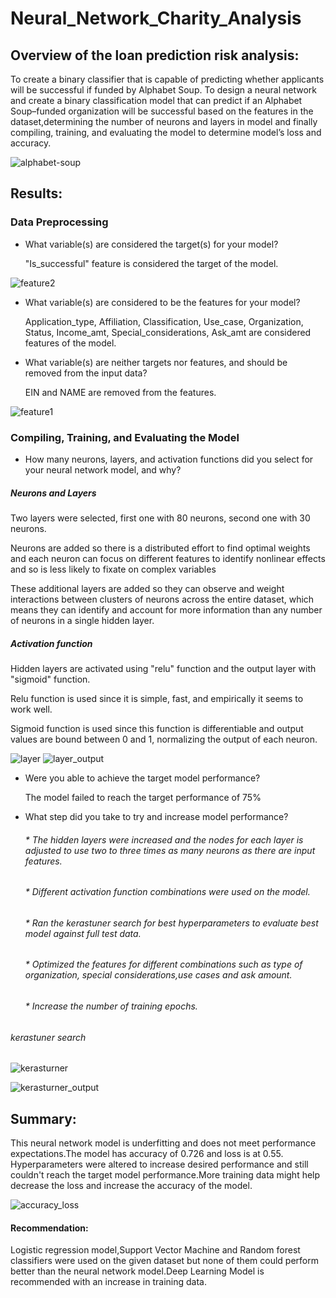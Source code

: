 # Neural_Network_Charity_Analysis
## Overview of the loan prediction risk analysis:
To create a binary classifier that is capable of predicting whether applicants will be successful if funded by Alphabet Soup.
To design a neural network and create a binary classification model that can predict if an Alphabet Soup–funded organization will be successful based on the features in the dataset,determining the number of neurons and layers in model and finally compiling, training, and evaluating the model to determine model’s loss and accuracy.

![alphabet-soup](https://user-images.githubusercontent.com/84524153/137585675-124daf7b-4ba0-496a-bdac-13087b52f493.png)

## Results:


### Data Preprocessing
- What variable(s) are considered the target(s) for your model?

   "Is_successful" feature is considered the target of the model.
  
![feature2](https://user-images.githubusercontent.com/84524153/137585474-59dd988d-2c10-497d-af98-ca589125c29a.png)

- What variable(s) are considered to be the features for your model?

  Application_type, Affiliation, Classification, Use_case, Organization, Status, Income_amt, Special_considerations, Ask_amt are considered features of the model.

- What variable(s) are neither targets nor features, and should be removed from the input data?

  EIN and NAME are removed from the features.

![feature1](https://user-images.githubusercontent.com/84524153/137603247-5f048e8f-3114-410f-bfd2-0f82ad231261.png)

### Compiling, Training, and Evaluating the Model

- How many neurons, layers, and activation functions did you select for your neural network model, and why?
##### Neurons and Layers
Two layers were selected, first one with 80 neurons, second one with 30 neurons.

Neurons are added so there is a distributed effort to find optimal weights and each neuron can focus on different features to identify nonlinear effects and so is less likely to fixate on complex variables

These additional layers are added so they can observe and weight interactions between clusters of neurons across the entire dataset, which means they can identify and account for more information than any number of neurons in a single hidden layer.

##### Activation function

Hidden layers are activated using "relu" function and the output layer with "sigmoid" function.

Relu function is used since it is simple, fast, and empirically it seems to work well.

Sigmoid function is used since this function is differentiable and output values are bound between 0 and 1, normalizing the output of each neuron.

![layer](https://user-images.githubusercontent.com/84524153/137595873-4cb75f3b-480d-4dc9-b0b9-6ceb2cf6a2ed.png)
![layer_output](https://user-images.githubusercontent.com/84524153/137595879-1227379b-f962-46c9-9425-0d8af1ed3c2c.png)

- Were you able to achieve the target model performance?

  The model failed to reach the target performance of 75%
  
- What step did you take to try and increase model performance?
 
   ###### * The hidden layers were increased and the nodes for each layer is adjusted to use two to three times as many neurons as there are input features.
   ###### * Different activation function combinations were used on the model.
   ###### * Ran the kerastuner search for best hyperparameters to evaluate best model against full test data.
   ###### * Optimized the features for different combinations such as  type of organization, special considerations,use cases and ask amount.
   ###### * Increase the number of training epochs.
 
 ###### kerastuner search
![kerasturner](https://user-images.githubusercontent.com/84524153/137595855-70bc51e4-354f-4d34-9e33-b95db51efe09.png)

![kerasturner_output](https://user-images.githubusercontent.com/84524153/137595861-403b99c4-5dba-4f16-8391-3b05998dbfc5.png)

## Summary:
This neural network model is underfitting and does not meet performance expectations.The model has accuracy of 0.726 and loss is at 0.55. Hyperparameters were altered to increase desired performance and still couldn't reach the target model performance.More training data might help decrease the loss and increase the accuracy of the model.

![accuracy_loss](https://user-images.githubusercontent.com/84524153/137605695-5a7ca8f5-4f3d-4333-886c-dc106f112bd9.png)
#### Recommendation:
 Logistic regression model,Support Vector Machine and Random forest classifiers were used on the given dataset but none of them could perform better than the neural network    model.Deep Learning Model is recommended with an increase in  training data.
